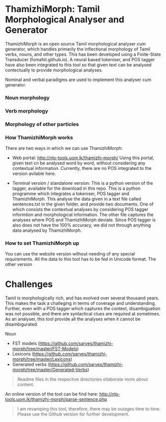 # ThamizhiMorph: Tamil Morphological Analyser and Generator

ThamizhiMorph is an open source Tamil morphological analyser cum generator, which handles primarily the inflectional morphology of Tamil verbs, nouns, and other types. This has been developed using a Finite-State Transducer (fomafst.github.io). 
A neural based tokeniser, and POS tagger have also been integrated to this tool so that given text can be analysed contectually to provide morphological analyses.

Nominal and verbal paradigms are used to implement this analyser cum generator. 

### Noun morphology



### Verb morphology



### Morphology of other particles

### How ThamizhiMorph works
There are two ways in which we can use ThamizhiMorph:
- Web portal: http://nlp-tools.uom.lk/thamizhi-morph/
Using this portal, given text cn be analysed word by word, without considering any contextual information. Currently, there are no POS integrated to the version avilable here.

- Terminal version / standalone version: This is a python version of the tagger, available for the download in this repo. This is a python programme which integrates a tokeniser, POS tagger and ThamizhiMorph. This analyse the data given in a text file called sentences.txt in the given folder, and provide two documents. One of which consists the contextual analyses by considering POS tagger informtion and morphological information. The other file captures the analyses where POS and ThamizhiMorph deviate. Since POS tagger is also does not have the 100% accuracy, we did not through anything data analysed by ThamizhiMorph.



### How to set ThamizhiMorph up

You can use the website version without needing of any special requirements. All the data to this tool has to be fed in Unicode format. The other version 

# Challenges
Tamil is morphologically rich, and has evolved over several thousand years. This makes the task a challeging in terms of coverage and understanding. Further, even with a POS tagger which captures the context, disambiguation was not possible, and there are syntactical clues are required at sometimes. As an analyser, this tool provide all the analyses when it cannot be disambigurated. 

Noun


- FST models (https://github.com/sarves/thamizhi-morph/tree/master/FST-Models)
- Lexicons (https://github.com/sarves/thamizhi-morph/tree/master/Lexicons)
- Generated verbs (https://github.com/sarves/thamizhi-morph/tree/master/Generated-Verbs) 
> Readme files in the respective directories ellaborate more about content.

An online version of the tool can be find here: http://nlp-tools.uom.lk/thamizhi-morph/parse-sentence.php
>I am revamping this tool, therefore, there may be outages time to time. 
Please use the Github version for further development. 
